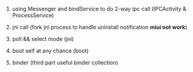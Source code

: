 1. using Messenger and bindService to do 2-way ipc call
(IPCActivity & ProcessService)


2. jni call (fork jni process to handle uninstall notification **miui not work**)


3. poll && select mode (jni)


4. boot self at any chance (boot)


5. binder (third part useful binder collection)




